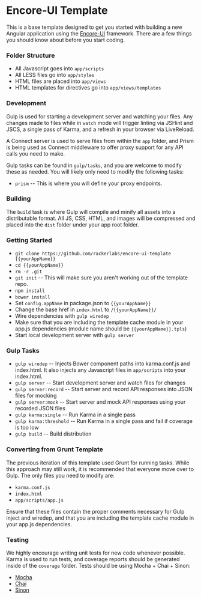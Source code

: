 # Encore-UI Template

This is a base template designed to get you started with building a new Angular application using the [Encore-UI](http://rackerlabs.github.io/encore-ui/#/overview) framework.
There are a few things you should know about before you start coding.

### Folder Structure

* All Javascript goes into `app/scripts`
* All LESS files go into `app/styles`
* HTML files are placed into `app/views`
* HTML templates for directives go into `app/views/templates`

### Development

Gulp is used for starting a development server and watching your files. Any changes made to files while in `watch` mode
will trigger linting via JSHint and JSCS, a single pass of Karma, and a refresh in your browser via LiveReload.

A Connect server is used to serve files from within the `app` folder, and
Prism is being used as Connect middleware to offer proxy support for any API calls you need to make.

Gulp tasks can be found in `gulp/tasks`, and you are welcome to modify these as needed. You will likely only need to
modify the following tasks:

* `prism` -- This is where you will define your proxy endpoints.

### Building

The `build` task is where Gulp will compile and minify all assets into a distributable format. All JS, CSS, HTML, and
images will be compressed and placed into the `dist` folder under your app root folder.

### Getting Started

* `git clone https://github.com/rackerlabs/encore-ui-template {{yourAppName}}`
* `cd {{yourAppName}}`
* `rm -r .git`
* `git init` -- This will make sure you aren't working out of the template repo.
* `npm install`
* `bower install`
* Set `config.appName` in package.json to `{{yourAppName}}`
* Change the base href in `index.html` to `/{{yourAppName}}/`
* Wire dependencies with `gulp wiredep`
* Make sure that you are including the template cache module in your app.js dependencies (module name should be `{{yourAppName}}.tpls`)
* Start local development server with `gulp server`

### Gulp Tasks

* `gulp wiredep` -- Injects Bower component paths into karma.conf.js and index.html. It also injects any Javascript files in `app/scripts` into your index.html.
* `gulp server` -- Start development server and watch files for changes
* `gulp server:record` -- Start server and record API responses into JSON files for mocking
* `gulp server:mock` -- Start server and mock API responses using your recorded JSON files
* `gulp karma:single` -- Run Karma in a single pass
* `gulp karma:threshold` -- Run Karma in a single pass and fail if coverage is too low
* `gulp build` -- Build distribution


### Converting from Grunt Template

The previous iteration of this template used Grunt for running tasks. While this approach may still work, it is
recommended that everyone move over to Gulp. The only files you need to modify are:

* `karma.conf.js`
* `index.html`
* `app/scripts/app.js`

Ensure that these files contain the proper comments necessary for Gulp inject and wiredep, and that you are including
the template cache module in your app.js dependencies.

### Testing

We highly encourage writing unit tests for new code whenever possible. Karma is used to run tests, and coverage
reports should be generated inside of the `coverage` folder. Tests should be using Mocha + Chai + Sinon:

* [Mocha](http://visionmedia.github.io/mocha/)
* [Chai](http://chaijs.com/)
* [Sinon](http://sinonjs.org/)
